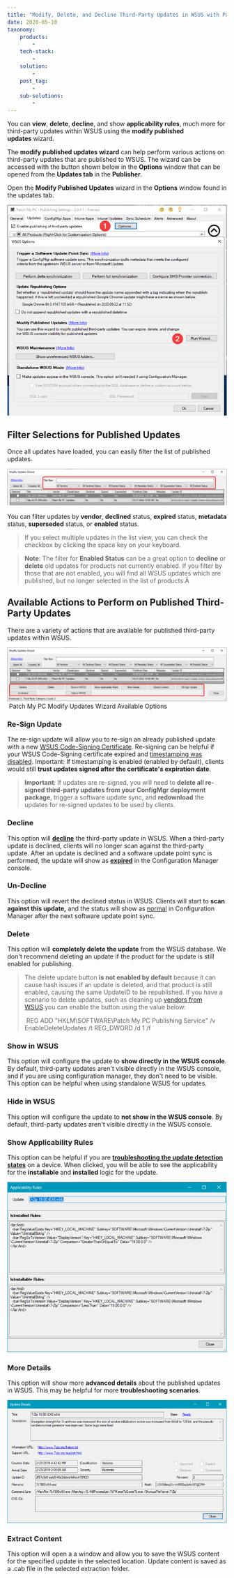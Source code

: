 ```yaml
---
title: "Modify, Delete, and Decline Third-Party Updates in WSUS with Patch My PC"
date: 2020-05-10
taxonomy:
    products:
        - 
    tech-stack:
        - 
    solution:
        - 
    post_tag:
        - 
    sub-solutions:
        - 
---
```


You can **view**, **delete**, **decline**, and show **applicability rules**, much more for third-party updates within WSUS using the **modify published updates** wizard.

The **modify published updates wizard** can help perform various actions on third-party updates that are published to WSUS. The wizard can be accessed with the button shown below in the **Options** window that can be opened from the **Updates tab** in the **Publisher**.

Open the **Modify Published Updates** wizard in the **Options** window found in the updates tab.

![Publisher - Updates - Options - Run Wizard](/_images/ModifyPublishedUpdatesLoc.png "Publisher - Updates - Options - Run Wizard")

## Filter Selections for Published Updates

Once all updates have loaded, you can easily filter the list of published updates.

![Modify Updates Wizard with filters highlighted](/_images/Modify-Updates-Filters.png "Modify Updates Wizard with filters highlighted")

You can filter updates by **vendor**, **declined** status, **expired** status, **metadata** status, **superseded** status, or **enabled** status.

> If you select multiple updates in the list view, you can check the checkbox by clicking the space key on your keyboard.

> **Note**: The filter for **Enabled Status** can be a great option to **decline** or **delete** old updates for products not currently enabled. If you filter by those that are not enabled, you will find all WSUS updates which are published, but no longer selected in the list of products.Â 

## Available Actions to Perform on Published Third-Party Updates

There are a variety of actions that are available for published third-party updates within WSUS.

![Modify updates wizard buttons highlighted](/_images/Modify-Updates-Buttons.png "Modify updates wizard buttons highlighted") Patch My PC Modify Updates Wizard Available Options

### Re-Sign Update

The re-sign update will allow you to re-sign an already published update with a new [WSUS Code-Signing Certificate](/wsus-signing-certificate-options-for-third-party-updates-in-configuration-manager). Re-signing can be helpful if your WSUS Code-Signing certificate expired and [timestamping was disabled](/how-to-disable-timestamping-for-patch-my-pc-update-publishing). Important: If timestamping is enabled (enabled by default), clients would still **trust updates signed after the certificate's expiration date**.

> **Important**: If updates are re-signed, you will need to **delete all re-signed third-party updates from your ConfigMgr deployment package**, trigger a software update sync, and **redownload** the updates for re-signed updates to be used by clients.

### Decline

This option will **[decline](https://docs.microsoft.com/en-us/windows-server/administration/windows-server-update-services/manage/updates-operations#declining-updates)** the third-party update in WSUS. When a third-party update is declined, clients will no longer scan against the third-party update. After an update is declined and a software update point sync is performed, the update will show as **[expired](https://docs.microsoft.com/en-us/mem/configmgr/sum/understand/software-updates-icons#expired-icon)** in the Configuration Manager console.

### Un-Decline

This option will revert the declined status in WSUS. Clients will start to **scan against this update,** and the status will show as [normal](https://docs.microsoft.com/en-us/mem/configmgr/sum/understand/software-updates-icons#normal-icon) in Configuration Manager after the next software update point sync.

### Delete

This option will **completely delete the update** from the WSUS database. We don't recommend deleting an update if the product for the update is still enabled for publishing.

> The delete update button **is not enabled by default** because it can cause hash issues if an update is deleted, and that product is still enabled, causing the same UpdateID to be republished. If you have a scenario to delete updates, such as cleaning up [vendors from WSUS](https://patchmypc.com/an-error-occurred-while-publishing-an-update-to-wsus-publishing-operation-failed-too-many-locally-published-categories) you can enable the button using the value below:
> 
>  REG ADD "HKLM\\SOFTWARE\\Patch My PC Publishing Service" /v EnableDeleteUpdates /t REG\_DWORD /d 1 /f

### Show in WSUS

This option will configure the update to **show directly in the WSUS console**. By default, third-party updates aren't visible directly in the WSUS console, and if you are using configuration manager, they don't need to be visible. This option can be helpful when using standalone WSUS for updates.

### Hide in WSUS

This option will configure the update to **not show in the WSUS console**. By default, third-party updates aren't visible directly in the WSUS console.

### Show Applicability Rules

This option can be helpful if you are **[troubleshooting the update detection states](/how-to-view-applicability-rules-and-troubleshoot-detection-states-for-third-party-updates)** on a device. When clicked, you will be able to see the applicability for the **installable** and **installed** logic for the update.

![Show Applicability Rules](/_images/applicability-rules-third-party-update.png "Show Applicability Rules")

### More Details

This option will show more **advanced details** about the published updates in WSUS. This may be helpful for more **troubleshooting scenarios**.

![Third-Party Update More Details](/_images/more-details-of-third-party-update-in-wsus.png "Third-Party Update More Details")

### Extract Content

This option will open a a window and allow you to save the WSUS content for the specified update in the selected location. Update content is saved as a .cab file in the selected extraction folder.